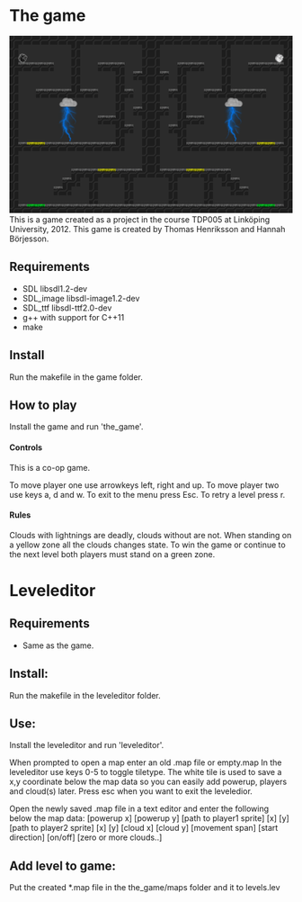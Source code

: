 # The game
![Alt text](/screenshot.png?raw=true "Screenshot")
This is a game created as a project in the course TDP005 at Linköping University, 2012.
This game is created by Thomas Henriksson and Hannah Börjesson.
## Requirements
* SDL libsdl1.2-dev
* SDL_image libsdl-image1.2-dev
* SDL_ttf libsdl-ttf2.0-dev
* g++ with support for C++11
* make

## Install
Run the makefile in the game folder.


## How to play
Install the game and run 'the_game'.

#### Controls
This is a co-op game.

To move player one use arrowkeys left, right and up.
To move player two use keys a, d and w.
To exit to the menu press Esc.
To retry a level press r.

#### Rules
Clouds with lightnings are deadly, clouds without are not.
When standing on a yellow zone all the clouds changes state.
To win the game or continue to the next level both players must stand on a green zone.

# Leveleditor

## Requirements
* Same as the game.

## Install:
Run the makefile in the leveleditor folder.

## Use:
Install the leveleditor and run 'leveleditor'.

When prompted to open a map enter an old .map file or empty.map
In the leveleditor use keys 0-5 to toggle tiletype.
The white tile is used to save a x,y coordinate below the map data so you can easily add powerup, players and cloud(s) later.
Press esc when you want to exit the leveledior.

Open the newly saved .map file in a text editor and enter the following below the map data:
[powerup x] [powerup y]
[path to player1 sprite] [x] [y]
[path to player2 sprite] [x] [y]
[cloud x] [cloud y] [movement span] [start direction] [on/off]
[zero or more clouds..]


## Add level to game:
Put the created *.map file in the the_game/maps folder and it to levels.lev










